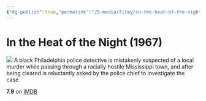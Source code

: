 ```yaml
---
{"dg-publish":true,"permalink":"/5-media/filmy/in-the-heat-of-the-night/","contentClasses":"movie","tags":["to-watch","фильм","#Drama","#Mystery","#Thriller"],"created":"2024-01-20T05:36:45.387+07:00","updated":"2024-01-20T05:55:02.190+07:00"}
---
```


# In the Heat of the Night (1967)
![](https://m.media-amazon.com/images/M/MV5BZDM1MTM4NGYtZDNjYy00ZDA5LTk4NTctYzg2OTVjZGRiODY3XkEyXkFqcGdeQXVyMTUzMDUzNTI3._V1_SX300.jpg)
A black Philadelphia police detective is mistakenly suspected of a local murder while passing through a racially hostile Mississippi town, and after being cleared is reluctantly asked by the police chief to investigate the case.

**7.9** on [IMDB](https://www.imdb.com/title/tt0061811)
